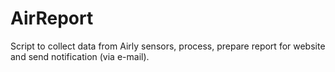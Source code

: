 # AirReport
Script to collect data from Airly sensors, process, prepare report for website and send notification (via e-mail).
